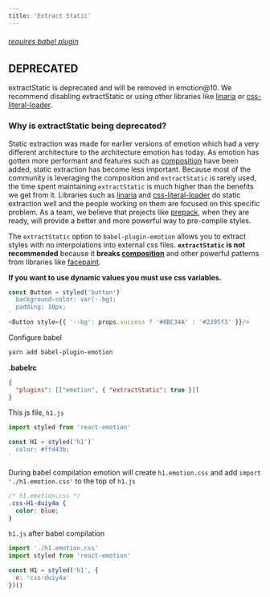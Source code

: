 ```yaml
---
title: 'Extract Static'
---
```


###### [requires babel plugin](/docs/babel.md)

## DEPRECATED

extractStatic is deprecated and will be removed in emotion@10. We recommend disabling extractStatic or using other libraries like [linaria](https://github.com/callstack-io/linaria) or [css-literal-loader](https://github.com/4Catalyzer/css-literal-loader).

### Why is extractStatic being deprecated?

Static extraction was made for earlier versions of emotion which had a very different architecture to the architecture emotion has today. As emotion has gotten more performant and features such as [composition](/docs/composition.md) have been added, static extraction has become less important. Because most of the community is leveraging the composition and `extractStatic` is rarely used, the time spent maintaining `extractStatic` is much higher than the benefits we get from it. Libraries such as [linaria](https://github.com/callstack-io/linaria) and [css-literal-loader](https://github.com/4Catalyzer/css-literal-loader) do static extraction well and the people working on them are focused on this specific problem. As a team, we believe that projects like [prepack](https://github.com/facebook/prepack), when they are ready, will provide a better and more powerful way to pre-compile styles.

The `extractStatic` option to `babel-plugin-emotion` allows you to extract styles with no interpolations into external css files. **`extractStatic` is not recommended** because it **breaks [composition](/docs/composition.md)** and other powerful patterns from libraries like [facepaint](https://github.com/emotion-js/facepaint).

**If you want to use dynamic values you must use css variables.**

```javascript
const Button = styled('button')`
  background-color: var(--bg);
  padding: 10px;
`
<Button style={{ '--bg': props.success ? '#8BC34A' : '#2395f3' }}/>
```

Configure babel

```bash
yarn add babel-plugin-emotion
```

**.babelrc**

```json
{
  "plugins": [["emotion", { "extractStatic": true }]]
}
```

This js file, `h1.js`

```jsx
import styled from 'react-emotion'

const H1 = styled('h1')`
  color: #ffd43b;
`
```

During babel compilation emotion will create `h1.emotion.css` and add `import './h1.emotion.css'` to the top of `h1.js`

```css
/* h1.emotion.css */
.css-H1-duiy4a {
  color: blue;
}
```

`h1.js` after babel compilation

```jsx
import './h1.emotion.css'
import styled from 'react-emotion'

const H1 = styled('h1', {
  e: 'css-duiy4a'
})()
```
